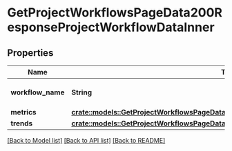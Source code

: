 # GetProjectWorkflowsPageData200ResponseProjectWorkflowDataInner

## Properties

Name | Type | Description | Notes
------------ | ------------- | ------------- | -------------
**workflow_name** | **String** | The name of the workflow. | 
**metrics** | [**crate::models::GetProjectWorkflowsPageData200ResponseProjectWorkflowDataInnerMetrics**](getProjectWorkflowsPageData_200_response_project_workflow_data_inner_metrics.md) |  | 
**trends** | [**crate::models::GetProjectWorkflowsPageData200ResponseProjectWorkflowDataInnerTrends**](getProjectWorkflowsPageData_200_response_project_workflow_data_inner_trends.md) |  | 

[[Back to Model list]](../README.md#documentation-for-models) [[Back to API list]](../README.md#documentation-for-api-endpoints) [[Back to README]](../README.md)



